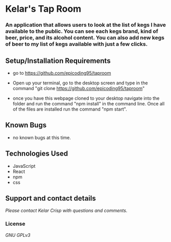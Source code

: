 
# Kelar's Tap Room


### An application that allows users to look at the list of kegs I have available to the public. You can see each kegs brand, kind of beer, price, and its alcohol content. You can also add new kegs of beer to my list of kegs available with just a few clicks.

## Setup/Installation Requirements
* go to https://github.com/epicoding95/taproom

* Open up your terminal, go to the desktop screen and type in the command "git clone https://github.com/epicoding95/taproom"

* once you have this webpage cloned to your desktop navigate into the folder and run the command "npm install" in the command line. Once all of the files are installed run the command "npm start".

## Known Bugs
* no known bugs at this time.

## Technologies Used
* JavaScript
* React
* npm
* css

## Support and contact details

_Please contact Kelar Crisp with questions and comments._

### License

*GNU GPLv3* 
